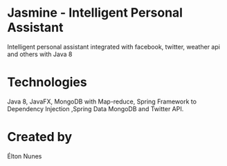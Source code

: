 # Jasmine - Intelligent Personal Assistant
Intelligent personal assistant integrated with facebook, twitter, weather api and others with Java 8

# Technologies
Java 8, JavaFX, MongoDB with Map-reduce, Spring Framework to Dependency Injection ,Spring Data MongoDB and Twitter API.

# Created by 
Élton Nunes
